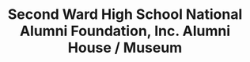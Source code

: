 ---
layout: repo
title: "Second Ward High School National Alumni Foundation, Inc. Alumni House / Museum"
id: 5062
permalink: repos/5062/
---